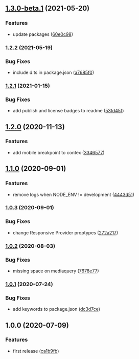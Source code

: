 ## [1.3.0-beta.1](https://github.com/Farfetch/react-context-responsive/compare/v1.2.2...v1.3.0-beta.1) (2021-05-20)


### Features

* update packages ([60e0c98](https://github.com/Farfetch/react-context-responsive/commit/60e0c98dc1e941b52ea114d8205a933f1a280b61))

### [1.2.2](https://github.com/Farfetch/react-context-responsive/compare/v1.2.1...v1.2.2) (2021-05-19)


### Bug Fixes

* include d.ts in package.json ([a7685f0](https://github.com/Farfetch/react-context-responsive/commit/a7685f0ff6aacd9c2dc856b31714b2a66748134b))

### [1.2.1](https://github.com/Farfetch/react-context-responsive/compare/v1.2.0...v1.2.1) (2021-01-15)


### Bug Fixes

* add publish and license badges to readme ([53fd45f](https://github.com/Farfetch/react-context-responsive/commit/53fd45f128fcda8c4a5dcfa9a39cb006d5e152cd))

## [1.2.0](https://github.com/Farfetch/react-context-responsive/compare/v1.1.0...v1.2.0) (2020-11-13)


### Features

* add mobile breakpoint to contex ([3346577](https://github.com/Farfetch/react-context-responsive/commit/3346577b6675226da0bae38fe55809e85db5a208))

## [1.1.0](https://github.com/Farfetch/react-context-responsive/compare/v1.0.3...v1.1.0) (2020-09-01)


### Features

* remove logs when NODE_ENV != development ([4443d51](https://github.com/Farfetch/react-context-responsive/commit/4443d51ba82586d33ec7b33a2ef22baf6afd5e04))

### [1.0.3](https://github.com/Farfetch/react-context-responsive/compare/v1.0.2...v1.0.3) (2020-09-01)


### Bug Fixes

* change Responsive Provider proptypes ([272a217](https://github.com/Farfetch/react-context-responsive/commit/272a217442cfa53bf591da5fded4bcb0ac4e62f7))

### [1.0.2](https://github.com/Farfetch/react-context-responsive/compare/v1.0.1...v1.0.2) (2020-08-03)


### Bug Fixes

* missing space on mediaquery ([7678e77](https://github.com/Farfetch/react-context-responsive/commit/7678e777db6cf4acffcfc14e22569d0c20061e58))

### [1.0.1](https://github.com/Farfetch/react-context-responsive/compare/v1.0.0...v1.0.1) (2020-07-24)


### Bug Fixes

* add keywords to package.json ([dc3d7ce](https://github.com/Farfetch/react-context-responsive/commit/dc3d7ce9452e5b517d245cec8ad7c8c0c9d00c29))

## 1.0.0 (2020-07-09)


### Features

* first release ([ca1b9fb](https://github.com/Farfetch/react-context-responsive/commit/ca1b9fba8e5c046d5b9294aaa7f5b3f9f94f7886))
